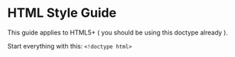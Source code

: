 # HTML Style Guide

This guide applies to HTML5+ ( you should be using this doctype already ).

Start everything with this: `<!doctype html>`